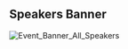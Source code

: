 ## Speakers Banner
![Event_Banner_All_Speakers](https://github.com/user-attachments/assets/af22f942-d9f3-4f7b-8813-799aaa9472fe)

